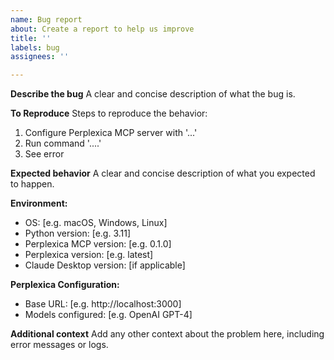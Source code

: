 ```yaml
---
name: Bug report
about: Create a report to help us improve
title: ''
labels: bug
assignees: ''

---
```


**Describe the bug**
A clear and concise description of what the bug is.

**To Reproduce**
Steps to reproduce the behavior:
1. Configure Perplexica MCP server with '...'
2. Run command '....'
3. See error

**Expected behavior**
A clear and concise description of what you expected to happen.

**Environment:**
 - OS: [e.g. macOS, Windows, Linux]
 - Python version: [e.g. 3.11]
 - Perplexica MCP version: [e.g. 0.1.0]
 - Perplexica version: [e.g. latest]
 - Claude Desktop version: [if applicable]

**Perplexica Configuration:**
- Base URL: [e.g. http://localhost:3000]
- Models configured: [e.g. OpenAI GPT-4]

**Additional context**
Add any other context about the problem here, including error messages or logs.